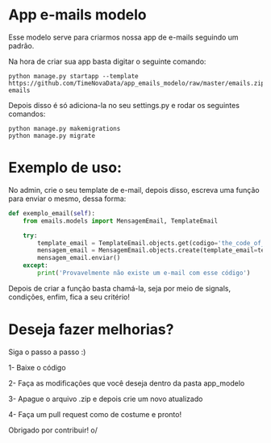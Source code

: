 # App e-mails modelo

Esse modelo serve para criarmos nossa app de e-mails seguindo um padrão.

Na hora de criar sua app basta digitar o seguinte comando:

```shell
python manage.py startapp --template https://github.com/TimeNovaData/app_emails_modelo/raw/master/emails.zip emails
```

Depois disso é só adiciona-la no seu settings.py e rodar os seguintes comandos:

```shell
python manage.py makemigrations
python manage.py migrate
```

# Exemplo de uso:

No admin, crie o seu template de e-mail, depois disso, escreva uma função para enviar o mesmo, dessa forma:

```python
def exemplo_email(self):
    from emails.models import MensagemEmail, TemplateEmail

    try:
        template_email = TemplateEmail.objects.get(codigo='the_code_of_email')
        mensagem_email = MensagemEmail.objects.create(template_email=template_email)
        mensagem_email.enviar()
    except:
        print('Provavelmente não existe um e-mail com esse código')
```

Depois de criar a função basta chamá-la, seja por meio de signals, condições, enfim, fica a seu critério!

# Deseja fazer melhorias?

Siga o passo a passo :)

1- Baixe o código

2- Faça as modificações que você deseja dentro da pasta app_modelo

3- Apague o arquivo .zip e depois crie um novo atualizado

4- Faça um pull request como de costume e pronto!

Obrigado por contribuir! o/

